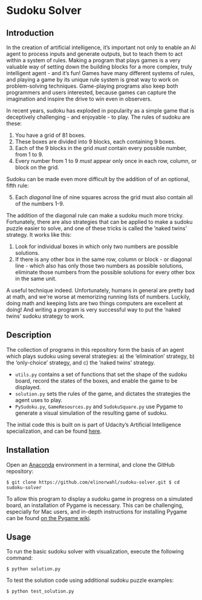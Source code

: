 # Sudoku Solver

## Introduction

In the creation of artificial intelligence, it’s important not only to enable an AI agent to process inputs and generate outputs, but to teach them to act within a system of rules. Making a program that plays games is a very valuable way of setting down the building blocks for a more complex, truly intelligent agent - and it’s fun! Games have many different systems of rules, and playing a game by its unique rule system is great way to work on problem-solving techniques. Game-playing programs also keep both programmers and users interested, because games can capture the imagination and inspire the drive to win even in observers.

In recent years, sudoku has exploded in popularity as a simple game that is deceptively challenging - and enjoyable - to play. The rules of sudoku are these:

1. You have a grid of 81 boxes.
2. These boxes are divided into 9 blocks, each containing 9 boxes. 
3. Each of the 9 blocks in the grid _must_ contain every possible number, from 1 to 9.
4. Every number from 1 to 9 _must_ appear only once in each row, column, or block on the grid.

Sudoku can be made even more difficult by the addition of of an optional, fifth rule:

5. Each _diagonal_ line of nine squares across the grid must also contain all of the numbers 1-9.

The addition of the diagonal rule can make a sudoku much more tricky. Fortunately, there are also strategies that can be applied to make a sudoku puzzle easier to solve, and one of these tricks is called the ’naked twins’ strategy. It works like this:

1. Look for individual boxes in which only two numbers are possible solutions.
2. If there is any other box in the same row, column or block - or diagonal line - which also has only those two numbers as possible solutions, eliminate those numbers from the possible solutions for every other box in the same unit.

A useful technique indeed. Unfortunately, humans in general are pretty bad at math, and we're worse at memorizing running lists of numbers. Luckily, doing math and keeping lists are two things computers are excellent at doing! And writing a program is very successful way to put the ’naked twins’ sudoku strategy to work.

## Description

The collection of programs in this repository form the basis of an agent which plays sudoku using several strategies: a) the ‘elimination’ strategy, b) the ‘only-choice’ strategy, and c) the ’naked twins’ strategy. 

- `utils.py` contains a set of functions that set the shape of the sudoku board, record the states of the boxes, and enable the game to be displayed.
- `solution.py` sets the rules of the game, and dictates the strategies the agent uses to play.
- `PySudoku.py`, `GameResources.py` and `SudokuSquare.py` use Pygame to generate a visual simulation of the resulting game of sudoku.

The initial code this is built on is part of Udacity’s Artificial Intelligence specialization, and can be found [here](https://github.com/udacity/artificial-intelligence/tree/master/Projects/1_Sudoku).

## Installation

Open an [Anaconda](https://www.continuum.io/downloads) environment in a terminal, and clone the GitHub repository:

`$ git clone https://github.com/elinorwahl/sudoku-solver.git
$ cd sudoku-solver`

To allow this program to display a sudoku game in progress on a simulated board, an installation of Pygame is necessary. This can be challenging, especially for Mac users, and in-depth instructions for installing Pygame can be found [on the Pygame wiki](https://www.pygame.org/wiki/GettingStarted).

## Usage

To run the basic sudoku solver with visualization, execute the following command:

`$ python solution.py`

To test the solution code using additional sudoku puzzle examples:

`$ python test_solution.py`
